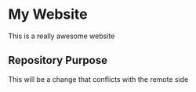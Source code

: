 # My Website 

This is a really awesome website

## Repository Purpose

This will be a change that conflicts with the remote side
